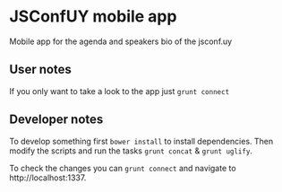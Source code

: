 JSConfUY mobile app
===================

Mobile app for the agenda and speakers bio of the jsconf.uy

User notes
----------

If you only want to take a look to the app just `grunt connect`

Developer notes
---------------

To develop something first `bower install` to install dependencies. Then modify the scripts and run the tasks `grunt concat` & `grunt uglify`.

To check the changes you can `grunt connect` and navigate to http://localhost:1337.
